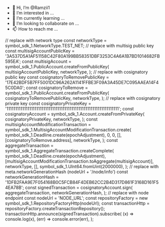 - 👋 Hi, I’m @Ramzii1
- 👀 I’m interested in ...
- 🌱 I’m currently learning ...
- 💞️ I’m looking to collaborate on ...
- 📫 How to reach me ...

<!---
Ramzii1/Ramzii1 is a ✨ special ✨ repository because its `README.md` (this file) appears on your GitHub profile.
You can click the Preview link to take a look at your changes.
--->
// replace with network type
const networkType = symbol_sdk_1.NetworkType.TEST_NET;
// replace with multisig public key
const multisigAccountPublicKey =
  '3A537D5A1AF51158C42F80A199BB58351DBF3253C4A6A1B7BD1014682FB595EA';
const multisigAccount = symbol_sdk_1.PublicAccount.createFromPublicKey(
  multisigAccountPublicKey,
  networkType,
);
// replace with cosignatory public key
const cosignatoryToRemovePublicKey =
  '17E42BDF5B7FF5001DC96A262A1141FFBE3F09A3A45DE7C095AAEA14F45C0DA0';
const cosignatoryToRemove = symbol_sdk_1.PublicAccount.createFromPublicKey(
  cosignatoryToRemovePublicKey,
  networkType,
);
// replace with cosignatory private key
const cosignatoryPrivateKey =
  '1111111111111111111111111111111111111111111111111111111111111111';
const cosignatoryAccount = symbol_sdk_1.Account.createFromPrivateKey(
  cosignatoryPrivateKey,
  networkType,
);
const multisigAccountModificationTransaction = symbol_sdk_1.MultisigAccountModificationTransaction.create(
  symbol_sdk_1.Deadline.create(epochAdjustment),
  0,
  0,
  [],
  [cosignatoryToRemove.address],
  networkType,
);
const aggregateTransaction = symbol_sdk_1.AggregateTransaction.createComplete(
  symbol_sdk_1.Deadline.create(epochAdjustment),
  [multisigAccountModificationTransaction.toAggregate(multisigAccount)],
  networkType,
  [],
  symbol_sdk_1.UInt64.fromUint(2000000),
);
// replace with meta.networkGenerationHash (nodeUrl + '/node/info')
const networkGenerationHash =
  '1DFB2FAA9E7F054168B0C5FCB84F4DEB62CC2B4D317D861F3168D161F54EA78B';
const signedTransaction = cosignatoryAccount.sign(
  aggregateTransaction,
  networkGenerationHash,
);
// replace with node endpoint
const nodeUrl = 'NODE_URL';
const repositoryFactory = new symbol_sdk_1.RepositoryFactoryHttp(nodeUrl);
const transactionHttp = repositoryFactory.createTransactionRepository();
transactionHttp.announce(signedTransaction).subscribe(
  (x) => console.log(x),
  (err) => console.error(err),
);
